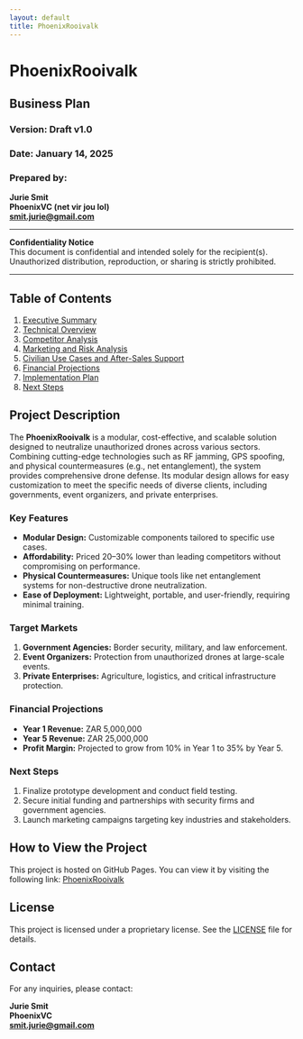 ```yaml
---
layout: default
title: PhoenixRooivalk
---
```


# PhoenixRooivalk

## Business Plan

### Version: Draft v1.0  
### Date: January 14, 2025  

### Prepared by:  
**Jurie Smit**  
**PhoenixVC (net vir jou lol)**  
**[smit.jurie@gmail.com](mailto:smit.jurie@gmail.com)**

---

**Confidentiality Notice**  
This document is confidential and intended solely for the recipient(s). Unauthorized distribution, reproduction, or sharing is strictly prohibited.

---

## Table of Contents
1. [Executive Summary](./docs/executive-summary.md)
2. [Technical Overview](./docs/technical-overview.md)
3. [Competitor Analysis](./docs/competitor-analysis.md)
4. [Marketing and Risk Analysis](./docs/marketing-and-risk-analysis.md)
5. [Civilian Use Cases and After-Sales Support](./docs/civilian-use-cases.md)
6. [Financial Projections](./docs/financial-projections.md)
7. [Implementation Plan](./docs/implementation-plan.md)
8. [Next Steps](./docs/next-steps.md)

## Project Description

The **PhoenixRooivalk** is a modular, cost-effective, and scalable solution designed to neutralize unauthorized drones across various sectors. Combining cutting-edge technologies such as RF jamming, GPS spoofing, and physical countermeasures (e.g., net entanglement), the system provides comprehensive drone defense. Its modular design allows for easy customization to meet the specific needs of diverse clients, including governments, event organizers, and private enterprises.

### Key Features

- **Modular Design:** Customizable components tailored to specific use cases.
- **Affordability:** Priced 20–30% lower than leading competitors without compromising on performance.
- **Physical Countermeasures:** Unique tools like net entanglement systems for non-destructive drone neutralization.
- **Ease of Deployment:** Lightweight, portable, and user-friendly, requiring minimal training.

### Target Markets

1. **Government Agencies:** Border security, military, and law enforcement.
2. **Event Organizers:** Protection from unauthorized drones at large-scale events.
3. **Private Enterprises:** Agriculture, logistics, and critical infrastructure protection.

### Financial Projections

- **Year 1 Revenue:** ZAR 5,000,000  
- **Year 5 Revenue:** ZAR 25,000,000  
- **Profit Margin:** Projected to grow from 10% in Year 1 to 35% by Year 5.

### Next Steps

1. Finalize prototype development and conduct field testing.  
2. Secure initial funding and partnerships with security firms and government agencies.  
3. Launch marketing campaigns targeting key industries and stakeholders.

## How to View the Project

This project is hosted on GitHub Pages. You can view it by visiting the following link: [PhoenixRooivalk](https://JustAGhosT.github.io/PhoenixRooivalk/)

## License

This project is licensed under a proprietary license. See the [LICENSE](./LICENSE) file for details.

## Contact

For any inquiries, please contact:

**Jurie Smit**  
**PhoenixVC**  
**[smit.jurie@gmail.com](mailto:smit.jurie@gmail.com)**
